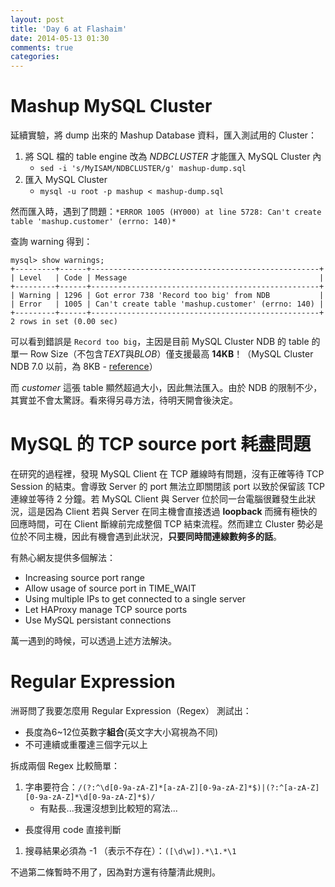 ```yaml
---
layout: post
title: 'Day 6 at Flashaim'
date: 2014-05-13 01:30
comments: true
categories: 
---
```

# Mashup MySQL Cluster
延續實驗，將 dump 出來的 Mashup Database 資料，匯入測試用的 Cluster：

1. 將 SQL 檔的 table engine 改為 *NDBCLUSTER* 才能匯入 MySQL Cluster 內
	- `sed -i 's/MyISAM/NDBCLUSTER/g' mashup-dump.sql`
1. 匯入 MySQL Cluster
	- `mysql -u root -p mashup < mashup-dump.sql`

然而匯入時，遇到了問題：`*ERROR 1005 (HY000) at line 5728: Can't create table 'mashup.customer' (errno: 140)*`

查詢 warning 得到：
```
mysql> show warnings;
+---------+------+---------------------------------------------------+
| Level   | Code | Message                                           |
+---------+------+---------------------------------------------------+
| Warning | 1296 | Got error 738 'Record too big' from NDB           |
| Error   | 1005 | Can't create table 'mashup.customer' (errno: 140) |
+---------+------+---------------------------------------------------+
2 rows in set (0.00 sec)
```
可以看到錯誤是 `Record too big`，主因是目前 MySQL Cluster NDB 的 table 的單一 Row Size（不包含*TEXT*與*BLOB*）僅支援最高 **14KB**！（MySQL Cluster NDB 7.0 以前，為 8KB - [reference](http://dev.mysql.com/doc/refman/5.5/en/mysql-cluster-limitations-database-objects.html)）

而 *customer* 這張 table 顯然超過大小，因此無法匯入。由於 NDB 的限制不少，其實並不會太驚訝。看來得另尋方法，待明天開會後決定。

# MySQL 的 TCP source port 耗盡問題
在研究的過程裡，發現 MySQL Client 在 TCP 離線時有問題，沒有正確等待 TCP Session 的結束。會導致 Server 的 port 無法立即關閉該 port 以致於保留該 TCP 連線並等待 2 分鐘。若 MySQL Client 與 Server 位於同一台電腦很難發生此狀況，這是因為 Client 若與 Server 在同主機會直接透過 **loopback** 而擁有極快的回應時間，可在 Client 斷線前完成整個 TCP 結束流程。然而建立 Cluster 勢必是位於不同主機，因此有機會遇到此狀況，**只要同時間連線數夠多的話**。

有熱心網友提供多個解法：
+ Increasing source port range
+ Allow usage of source port in TIME\_WAIT
+ Using multiple IPs to get connected to a single server
+ Let HAProxy manage TCP source ports
+ Use MySQL persistant connections

萬一遇到的時候，可以透過上述方法解決。

# Regular Expression
洲哥問了我要怎麼用 Regular Expression（Regex） 測試出：
+ 長度為6~12位英數字**組合**(英文字大小寫視為不同)
+ 不可連續或重覆達三個字元以上

拆成兩個 Regex 比較簡單：
1. 字串要符合：`/(?:^\d[0-9a-zA-Z]*[a-zA-Z][0-9a-zA-Z]*$)|(?:^[a-zA-Z][0-9a-zA-Z]*\d[0-9a-zA-Z]*$)/`
	+ 有點長...我還沒想到比較短的寫法...
  + 長度得用 code 直接判斷
1. 搜尋結果必須為 -1 （表示不存在）：`([\d\w]).*\1.*\1`

不過第二條暫時不用了，因為對方還有待釐清此規則。
